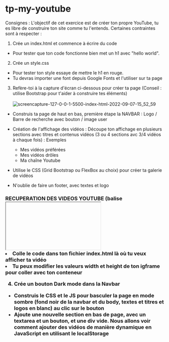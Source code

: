 # tp-my-youtube

Consignes : 
L'objectif de cet exercice est de créer ton propre YouTube, tu es libre de construire ton site comme tu l'entends.
Certaines contraintes sont à respecter :

1) Crée un index.html et commence à écrire du code
  - Pour tester que ton code fonctionne bien met un h1 avec "hello world".

2) Crée un style.css
  - Pour tester ton style essaye de mettre le h1 en rouge.
  - Tu devras importer une font depuis Google Fonts et l'utiliser sur ta page
  
3) Refère-toi à la capture d'écran ci-dessous pour créer ta page (Conseil : utilise Bootstrap pour t'aider à construire tes éléments) <br/>  <br/> 
  ![screencapture-127-0-0-1-5500-index-html-2022-09-07-15_52_59](https://user-images.githubusercontent.com/77976552/192245733-ff4b7ad6-e9d8-47a1-9de7-891396749ef5.png)
  
  - Construis ta page de haut en bas, première étape la NAVBAR : Logo / Barre de recherche avec bouton / image user 
  
  - Création de l'affichage des vidéos : 
    Découpe ton affichage en plusieurs sections avec titres et contenus vidéos (3 ou 4 sections avc 3/4 vidéos à chaque fois) :
      Exemples
      - Mes vidéos préférées      
      - Mes vidéos drôles
      - Ma chaîne Youtube
  
  - Utilise le CSS (Grid Bootstrap ou FlexBox au choix) pour créer ta galerie de vidéos

  - N'oublie de faire un footer, avec textes et logo  
  
### RECUPERATION DES VIDEOS YOUTUBE (balise <iframe>) :
 - Rends-toi sur https://www.youtube.com/ 
 - Va sur la vidéo que tu souhaites importer
 - Clique sur partager (sous la vidéo)
 - Clique sur "intégrer <>"
 - Sélectionne et copie le code <iframe>...</iframe>
 - Colle le code dans ton fichier index.html là où tu veux afficher ta vidéo
 - Tu peux modifier les valeurs width et height de ton igframe pour coller avec ton conteneur

4) Crée un bouton Dark mode dans la Navbar
  - Construis le CSS et le JS pour basculer la page en mode sombre (fond noir de la navbar et du body, textes et titres et logos en blanc) au clic sur le bouton
  - Ajoute une nouvelle section en bas de page, avec un textarea et un bouton, et une div vide. Nous allons voir comment ajouter des vidéos de manière dynamique en JavaScript en utilisant le localStorage
    
